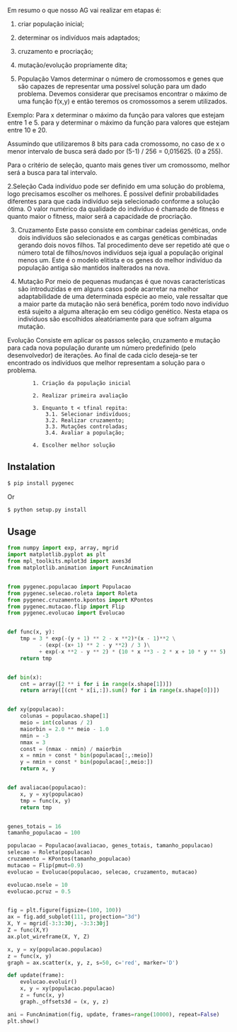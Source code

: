 Em resumo o que nosso AG vai realizar em etapas é:
1. criar população inicial;
2. determinar os indivíduos mais adaptados;
3. cruzamento e procriação;
4. mutação/evolução propriamente dita;

1. População
Vamos determinar o número de cromossomos e genes que sâo capazes de representar uma possível solução para um dado problema.
Devemos considerar que precisamos encontrar o máximo de uma função
f(x,y) e então teremos os cromossomos a serem utilizados.

Exemplo:
Para x determinar o máximo da função para valores que estejam entre 1 e 5.
para y determinar o máximo da função para valores que estejam entre 10 e 20.

Assumindo que utilizaremos 8 bits para cada cromossomo, no caso de x o menor intervalo de busca será dado por (5-1) / 256 = 0,015625. (0 a 255).

Para o critério de seleção, quanto mais genes tiver um cromossomo, melhor será a busca para tal intervalo.


2.Seleção
Cada indivíduo pode ser definido em uma solução do problema, logo precisamos escolher os melhores.
É possível definir probabilidades diferentes para que cada indivíduo seja selecionado conforme a solução ótima.
O valor numérico da qualidade do indivíduo é chamado de fitness e quanto maior o fitness, maior será a capacidade de procriação.

3. Cruzamento
Este passo consiste em combinar cadeias genéticas, onde dois indivíduos são selecionados e as cargas genéticas combinadas gerando dois novos filhos. Tal procedimento deve ser repetido até que o número total de filhos/novos indivíduos seja igual a população original menos um. Este é o modelo elitista e os genes do melhor indivíduo da população antiga são mantidos inalterados na nova.

4. Mutação
Por meio de pequenas mudanças é que novas características são introduzidas e em alguns casos pode acarretar na melhor adaptabilidade de uma determinada espécie ao meio, vale ressaltar que a maior parte da mutação não será benéfica, porém todo novo indivíduo está sujeito a alguma alteração em seu código genético. Nesta etapa os indivíduos são escolhidos aleatóriamente para que sofram alguma mutação.

Evolução
Consiste em aplicar os passos seleção, cruzamento e mutação para cada nova população durante um número predefinido (pelo desenvolvedor) de iterações.
Ao final de cada ciclo deseja-se ter encontrado os indivíduos que melhor representam a solução para o problema.

			1. Criação da população inicial

			2. Realizar primeira avaliação

			3. Enquanto t < tfinal repita:
				3.1. Selecionar indivíduos;
				3.2. Realizar cruzamento;
				3.3. Mutações controladas;
				3.4. Avaliar a população;

			4. Escolher melhor solução



## Instalation

```bash
$ pip install pygenec
```

Or


```bash
$ python setup.py install
```



## Usage

```python
from numpy import exp, array, mgrid
import matplotlib.pyplot as plt
from mpl_toolkits.mplot3d import axes3d
from matplotlib.animation import FuncAnimation


from pygenec.populacao import Populacao
from pygenec.selecao.roleta import Roleta
from pygenec.cruzamento.kpontos import KPontos
from pygenec.mutacao.flip import Flip
from pygenec.evolucao import Evolucao


def func(x, y):
    tmp = 3 * exp(-(y + 1) ** 2 - x **2)*(x - 1)**2 \
          - (exp(-(x+ 1) ** 2 - y **2) / 3 )\
          + exp(-x **2 - y ** 2) * (10 * x **3 - 2 * x + 10 * y ** 5)
    return tmp


def bin(x):
    cnt = array([2 ** i for i in range(x.shape[1])])
    return array([(cnt * x[i,:]).sum() for i in range(x.shape[0])])


def xy(populacao):
    colunas = populacao.shape[1]
    meio = int(colunas / 2)
    maiorbin = 2.0 ** meio - 1.0
    nmin = -3
    nmax = 3
    const = (nmax - nmin) / maiorbin
    x = nmin + const * bin(populacao[:,:meio])
    y = nmin + const * bin(populacao[:,meio:])
    return x, y


def avaliacao(populacao):
    x, y = xy(populacao)
    tmp = func(x, y)
    return tmp


genes_totais = 16
tamanho_populacao = 100

populacao = Populacao(avaliacao, genes_totais, tamanho_populacao)
selecao = Roleta(populacao)
cruzamento = KPontos(tamanho_populacao)
mutacao = Flip(pmut=0.9)
evolucao = Evolucao(populacao, selecao, cruzamento, mutacao)

evolucao.nsele = 10
evolucao.pcruz = 0.5


fig = plt.figure(figsize=(100, 100))
ax = fig.add_subplot(111, projection="3d")
X, Y = mgrid[-3:3:30j, -3:3:30j]
Z = func(X,Y)
ax.plot_wireframe(X, Y, Z)

x, y = xy(populacao.populacao)
z = func(x, y)
graph = ax.scatter(x, y, z, s=50, c='red', marker='D')

def update(frame):
    evolucao.evoluir()
    x, y = xy(populacao.populacao)
    z = func(x, y)
    graph._offsets3d = (x, y, z)

ani = FuncAnimation(fig, update, frames=range(10000), repeat=False)
plt.show()
```

